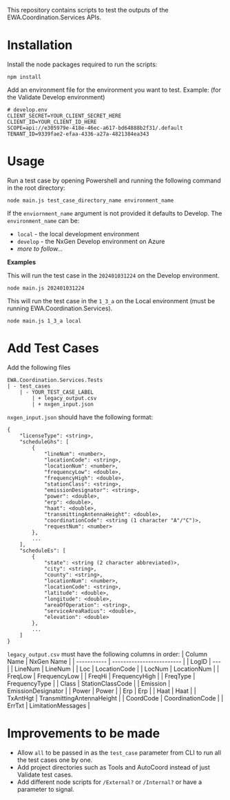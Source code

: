 This repository contains scripts to test the outputs of the EWA.Coordination.Services APIs.

# Installation
Install the node packages required to run the scripts:
```
npm install
```
Add an environment file for the environment you want to test. Example: (for the Validate Develop environment)
```
# develop.env
CLIENT_SECRET=YOUR_CLIENT_SECRET_HERE
CLIENT_ID=YOUR_CLIENT_ID_HERE
SCOPE=api://e305979e-418e-46ec-a617-bd64888b2f31/.default
TENANT_ID=9339fae2-efaa-4336-a27a-4821384ea343
```

# Usage
Run a test case by opening Powershell and running the following command in the root directory:
```
node main.js test_case_directory_name environment_name
```

If the `enviornment_name` argument is not provided it defaults to Develop. The `environment_name` can be:
- `local` - the local development environment
- `develop` - the NxGen Develop environment on Azure
- *more to follow...*

**Examples**

This will run the test case in the `202401031224` on the Develop environment.
```
node main.js 202401031224
```

This will run the test case in the `1_3_a` on the Local environment (must be running EWA.Coordination.Services).
```
node main.js 1_3_a local
```

# Add Test Cases
Add the following files
```
EWA.Coordination.Services.Tests
| - test_cases
    | - YOUR_TEST_CASE_LABEL
        | + legacy_output.csv
        | + nxgen_input.json 
```
`nxgen_input.json` should have the following format:
```
{
    "licenseType": <string>,
    "scheduleGhs": [
        {
            "lineNum": <number>,
            "locationCode": <string>,
            "locationNum": <number>,
            "frequencyLow": <double>,
            "frequencyHigh": <double>,
            "stationClass": <string>,
            "emissionDesignator": <string>,
            "power": <double>,
            "erp": <double>,
            "haat": <double>,
            "transmittingAntennaHeight": <double>,
            "coordinationCode": <string (1 character "A"/"C")>,
            "requestNum": <number>
        },
        ...
    ],
    "scheduleEs": [
        {
            "state": <string (2 character abbreviated)>,
            "city": <string>,
            "county": <string>,
            "locationNum": <number>,
            "locationCode": <string>,
            "latitude": <double>,
            "longitude": <double>,
            "areaOfOperation": <string>,
            "serviceAreaRadius": <double>,
            "elevation": <double>
        },
        ...
    ]
}
```

`legacy_output.csv` must have the following columns in order:
| Column Name | NxGen Name                |
| ----------- | ------------------------- |
| LogID       | ---                       |
| LineNum     | LineNum                   |
| Loc         | LocationCode              |
| LocNum      | LocationNum               |
| FreqLow     | FrequencyLow              |
| FreqHi      | FrequencyHigh             |
| FreqType    | FrequencyType             |
| Class       | StationClassCode          |
| Emission    | EmissionDesignator        |
| Power       | Power                     |
| Erp         | Erp                       |
| Haat        | Haat                      |
| TxAntHgt    | TransmittingAntennaHeight |
| CoordCode   | CoordinationCode          |
| ErrTxt      | LimitationMessages        |
														

# Improvements to be made
- Allow `all` to be passed in as the `test_case` parameter from CLI to run all the test cases one by one.
- Add project directories such as Tools and AutoCoord instead of just Validate test cases.
- Add different node scripts for `/External?` or `/Internal?` or have a parameter to signal.